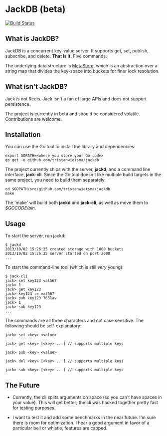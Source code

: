 JackDB (beta)
=============

[![Build Status](https://travis-ci.org/tristanwietsma/jackdb.png?branch=master)](https://travis-ci.org/tristanwietsma/jackdb)

What is JackDB?
---------------

JackDB is a concurrent key-value server. It supports get, set, publish, subscribe, and delete. **That is it.** Five commands.

The underlying data structure is [MetaStore](https://github.com/tristanwietsma/metastore), which is an abstraction over a string map that divides the key-space into buckets for finer lock resolution.

What isn't JackDB?
------------------

Jack is not Redis. Jack isn't a fan of large APIs and does not support persistence.

The project is currently in beta and should be considered volatile. Contributions are welcome.

Installation
------------

You can use the Go tool to install the library and dependencies:

    export GOPATH=<where you store your Go code>
    go get -u github.com/tristanwietsma/jackdb

The project currently ships with the server, **jackd**, and a command line interface, **jack-cli**. Since the Go tool doesn't like multiple build targets in the same project, you need to build them separately:

    cd $GOPATH/src/github.com/tristanwietsma/jackdb
    make

The 'make' will build both  **jackd** and **jack-cli**, as well as move them to *$GOCODE/bin*.

Usage
-----

To start the server, run jackd:

    $ jackd
    2013/10/02 15:26:25 created storage with 1000 buckets
    2013/10/02 15:26:25 server started on port 2000
    ...

To start the command-line tool (which is still *very* young):

    $ jack-cli
    jack> set key123 val567
    jack> 1
    jack> get key123
    jack> key123 := val567
    jack> pub key123 765lav
    jack> 1
    jack> sub key123
    ...

The commands are all three characters and not case sensitive. The following should be self-explanatory:

    jack> set <key> <value>

    jack> get <key> [<key> ...] // supports multiple keys

    jack> pub <key> <value>

    jack> del <key> [<key> ...] // supports multiple keys

    jack> sub <key> [<key> ...] // supports multiple keys

The Future
----------

* Currently, the cli splits arguments on space (so you can't have spaces in your value). This will get better; the cli was hacked together pretty fast for testing purposes.

* I want to test it and add some benchmarks in the near future. I'm sure there is room for optimization. I hear a good argument in favor of a particular bell or whistle, features are capped.
